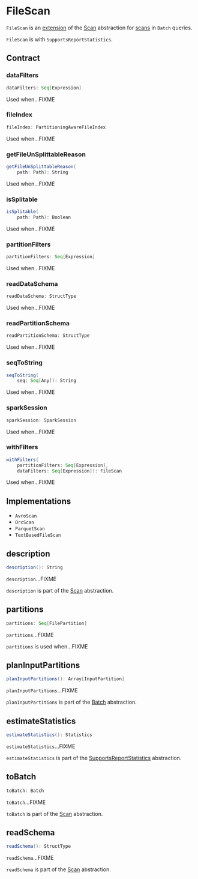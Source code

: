 # FileScan

`FileScan` is an [extension](#contract) of the [Scan](connector/Scan.md) abstraction for [scans](#implementations) in `Batch` queries.

`FileScan` is with `SupportsReportStatistics`.

## Contract

### <span id="dataFilters"> dataFilters

```scala
dataFilters: Seq[Expression]
```

Used when...FIXME

### <span id="fileIndex"> fileIndex

```scala
fileIndex: PartitioningAwareFileIndex
```

Used when...FIXME

### <span id="getFileUnSplittableReason"> getFileUnSplittableReason

```scala
getFileUnSplittableReason(
    path: Path): String
```

Used when...FIXME

### <span id="isSplitable"> isSplitable

```scala
isSplitable(
    path: Path): Boolean
```

Used when...FIXME

### <span id="partitionFilters"> partitionFilters

```scala
partitionFilters: Seq[Expression]
```

Used when...FIXME

### <span id="readDataSchema"> readDataSchema

```scala
readDataSchema: StructType
```

Used when...FIXME

### <span id="readPartitionSchema"> readPartitionSchema

```scala
readPartitionSchema: StructType
```

Used when...FIXME

### <span id="seqToString"> seqToString

```scala
seqToString(
    seq: Seq[Any]): String
```

Used when...FIXME

### <span id="sparkSession"> sparkSession

```scala
sparkSession: SparkSession
```

Used when...FIXME

### <span id="withFilters"> withFilters

```scala
withFilters(
    partitionFilters: Seq[Expression],
    dataFilters: Seq[Expression]): FileScan
```

Used when...FIXME

## Implementations

* `AvroScan`
* `OrcScan`
* `ParquetScan`
* `TextBasedFileScan`

## <span id="description"> description

```scala
description(): String
```

`description`...FIXME

`description` is part of the [Scan](connector/Scan.md#description) abstraction.

## <span id="partitions"> partitions

```scala
partitions: Seq[FilePartition]
```

`partitions`...FIXME

`partitions` is used when...FIXME

## <span id="planInputPartitions"> planInputPartitions

```scala
planInputPartitions(): Array[InputPartition]
```

`planInputPartitions`...FIXME

`planInputPartitions` is part of the [Batch](connector/Batch.md#planInputPartitions) abstraction.

## <span id="estimateStatistics"> estimateStatistics

```scala
estimateStatistics(): Statistics
```

`estimateStatistics`...FIXME

`estimateStatistics` is part of the [SupportsReportStatistics](connector/SupportsReportStatistics.md#estimateStatistics) abstraction.

## <span id="toBatch"> toBatch

```scala
toBatch: Batch
```

`toBatch`...FIXME

`toBatch` is part of the [Scan](connector/Scan.md#toBatch) abstraction.

## <span id="readSchema"> readSchema

```scala
readSchema(): StructType
```

`readSchema`...FIXME

`readSchema` is part of the [Scan](connector/Scan.md#readSchema) abstraction.
